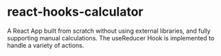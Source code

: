 # react-hooks-calculator
A React App built from scratch without using external libraries, and fully supporting manual calculations. The useReducer Hook is implemented to handle a variety of actions.

